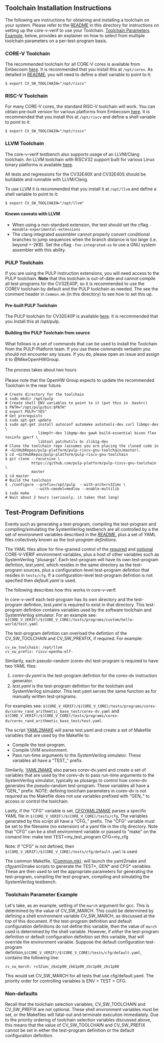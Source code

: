 ## Toolchain Installation Instructions

The following are instructions for obtaining and installing a toolchain on your system.
Please refer to the [README](./README.md) in this directory for instructions on setting up the core-v-verif to use your Toolchain.
[Toolchain Parameters Example](#toolchain-parameters-example), below, provides an explainer on how to select from multiple toolchain parameters on a per-test-program basis.

### CORE-V Toolchain
The recommended toolchain for all CORE-V cores is available from Embecosm
[here](https://www.embecosm.com/resources/tool-chain-downloads/#corev).
It is recommended that you install this at `/opt/corev`.
As detailed in [README](./README.md#required-corev-environment-variables), you will need to define a shell variable to point to it:
```
$ export CV_SW_TOOLCHAIN="/opt/riscv"
```

### RISC-V Toolchain
For many CORE-V cores, the standard RISC-V toolchain will work. You can obtain pre-built version for various platforms from Embecosm
[here](https://www.embecosm.com/resources/tool-chain-downloads/#riscv).
It is recommended that you install this at `/opt/riscv` and define a shell variable to point to it:
```
$ export CV_SW_TOOLCHAIN="/opt/riscv"
```

### LLVM Toolchain
The core-v-verif testbench also supports usage of an LLVM/Clang toolchain.
An LLVM toolchain with RISCV32 support built for various Linux binary platforms is available [here](https://www.embecosm.com/resources/tool-chain-downloads/#riscv-stable).

All tests and regressions for the CV32E40X and CV32E40S should be buildable and runnable with LLVM/Clang.

To use LLVM it is recommended that you install it at `/opt/llvm` and define a shell variable to point to it:
```
$ export CV_SW_TOOLCHAIN="/opt/llvm"
```

#### Known caveats with LLVM
* When using a non-standard extension, the test should set the cflag `-menable-experimental-extensions`
* The clang integrated assembler cannot properly convert conditional branches to jump sequences when the branch distance is too large
(i.e. beyond +-2KB).  Set the cflag `-fno-integrated-as` to use a GNU system assembler with this ability.

### PULP Toolchain
If you are using the PULP instruction extensions, you will need access to the PULP toolchain.  **Note** that this toolchain is
out-of-date and cannot compile all test-programs for the CV32E40P, so it is recommended to use the COREV toolchain by
default and the PULP toolchain as needed.  The see the comment header in `Common.mk` (in this directory) to
see how to set this up.

#### Pre-built PULP Toolchain
The PULP toolchain for CV32E40P is available [here](https://www.embecosm.com/resources/tool-chain-downloads/#pulp).
It is recommended that you install this at /opt/pulp.

#### Building the PULP Toolchain from source
What follows is a set of commands that can be used to install the Toolchain from the PULP-Platform team.
If you use these commands verbatim you should not encounter any issues.  If you do, please open an issue and assign it to @MikeOpenHWGroup.
<br><br>
The process takes about two hours
<br><br>
Please note that the OpenHW Group expects to update the recommended Toolchain in the near future.
```
# Create directory for the toolchain
$ sudo mkdir /opt/pulp
# Create shell ENV variables to point to it (put this in .bashrc)
$ PATH="/opt/pulp/bin:$PATH"
$ export PULP="YES"
# Get prerequists
$ sudo apt-get update
$ sudo apt-get install autoconf automake autotools-dev curl libmpc-dev \
               libmpfr-dev libgmp-dev gawk build-essential bison flex texinfo gperf \
               libtool patchutils bc zlib1g-dev
# Clone the toolchain repo (assumes you are placing the cloned code in
# ~GitHubRepos/pulp-platform/pulp-riscv-gnu-toolchain/master).
$ cd ~GitHubRepos/pulp-platform/pulp-riscv-gnu-toolchain
$ git clone --recursive \
            https://github.com/pulp-platform/pulp-riscv-gnu-toolchain \
            master
$ cd master
# Build the toolchain
$ ./configure --prefix=/opt/pulp  --with-arch=rv32imc \
              --with-cmodel=medlow --enable-multilib
$ sudo make
# Wait about 2 hours (seriously, it takes that long)
```

## Test-Program Definitions

Events such as generating a test-program, compiling the test-program
and compiling/simulating the SystemVerilog testbench are all controlled by
a the set of environment variables described in the [README](./README.md), plus
a set of YAML files collectively known as the _test-program definitions_.

The YAML files allow for fine-grained control of the
[required](./README.md#required-corev-environment-variables) and
[optional](./README.md#optional-corev-environment-variables) CORE-V-VERIF environment variables,
plus a host of other variables such as SystemVerilog "plusargs".
Each test-program will have its own test-program defintion, _test.yaml_,
which resides in the same directory as the test-program sources,
plus a configuration-level test-program defintion that resides in `tests/cfg`.
If a configuration-level test-program defintion is not specfied then _default.yaml_ is used.

The following describes how this works in core-v-verif.

In core-v-verif each test-program has its own directory and the test-program defintion, _test.yaml_ is required to exist in that directory.
This test-program defintion contains variables used by the software toolchain and SystemVerilog simulator.
For an example see:
`$(CORE_V_VERIF)/$(CORE_V_CORE)/tests/programs/custom/hello-world/test.yaml`


The test-program defintion can overload the defintion of the CV_SW_TOOLCHAIN and CV_SW_PREXFIX, if required.
For example:
```
cv_sw_toolchain: /opt/llvm
cv_sw_prefix: riscv-openhw-elf-
```

Similarily, each pseudo-random (corev-dv) test-program is required to have two YAML files:
1. _corev-dv.yaml_ is the test-program defintion for the corev-dv instruction generator.
2. _test.yaml_ is the test-program defintion for the toolchain and SystemVerilog simulator. This test.yaml serves the same function as for manually written test-programs.

For examples see:
`$(CORE_V_VERIF)/$(CORE_V_CORE)/tests/programs/corev-dv/corev_rand_arithmetic_base_test/corev-dv.yaml` and 
`$(CORE_V_VERIF)/$(CORE_V_CORE)/tests/programs/corev-dv/corev_rand_arithmetic_base_test/test.yaml`.

The script [YAML2MAKE](../bin/yaml2make) will parse test.yaml and create a set of Makefile variables that are used by the Makefile to:
* Compile the test-program.
* Compile UVM environment.
* Pass run-time arguments to the SystemVerilog simulator.
These variables all have a "TEST\_" prefix.

Similarily, [YAML2MAKE](../bin/yaml2make) also parses corev-dv.yaml and create a set of
variables that are used by the corev-dv to pass run-time arguments to the
SystemVerilog simulator, typically as plusargs to control how corev-dv
generates the pseudo-random test-program. These variables all have a "GEN\_"
prefix. NOTE: defining toolchain parameters in corev-dv is not required
as the Makefile does not use variables prefixed with "GEN\_" to access or control the toolchain.

Lastly, if the "CFG" variable is set, [CFGYAML2MAKE](../bin/cfgyaml2make) parses a specific YAML file in `$(CORE_V_VERIF)/$(CORE_V_CORE)/tests/cfg`.
The variables generated by this script all have a "CFG\_" prefix.
The "CFG" variable must be set to the filename (no extension) of a yaml file in the cfg directory.
Note that "CFG" can be a shell environment variable or passed to "make" on the comand line:
     make test TEST=my_test_program CFG=my_cfg

Note: if "CFG" is not defined, then `$(CORE_V_VERIF)/$(CORE_V_CORE)/tests/cfg/default.yaml` is used.

The common Makefile, ([Common.mk](./Common.mk)), will launch the yaml2make and cfgyaml2make scripts to generate the TEST\*, GEN\* and CFG\* variables.
These are then used to set the appropriate parameters for generating the test-program, compiling the test-program, compiling and simulating the SystemVerilog testbench.

### Toolchain Parameter Example

Let's take, as an example, setting of the `march` argument for gcc.
This is determined by the value of CV_SW_MARCH.
This could be determined by defining a shell environment variable CV_SW_MARCH, as discussed at the top of this document.
If the test-program definition and default configuration definitions do not define this variable, then the value of `march` used is determined by the shell variable.
However, if _either_ the test-program definition or default configuration definition set this variable, that will override the environment variable.
Suppose the default configuration test-program defintion,`$(CORE_V_VERIF)/$(CORE_V_CORE)/tests/cfg/default.yaml`, contains the following line:
```
cv_sw_march: rv32imc_zba1p00_zbb1p00_zbc1p00_zbs1p00
```
This would set CV_SW_MARCH for all tests that use cfg/default.yaml.
The priority order for controlling variables is ENV > TEST > CFG.

### Non-defaults

Recall that the toolchain selection variables, CV_SW_TOOLCHAIN and CV_SW_PREFIX are not optional.
These shell environment variables must be set, or the Makefiles will fatal-out and terminate execution immediately.
Due to the priority ordering of toolchain selection variables discussed above,
this means that the value of CV_SW_TOOLCHAIN and CV_SW_PREFIX cannot be set in either the test-program definition or the default configuration definition.
